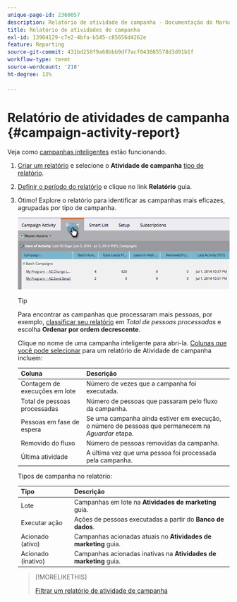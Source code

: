 ```yaml
---
unique-page-id: 2360057
description: Relatório de atividade de campanha - Documentação do Marketo - Documentação do produto
title: Relatório de atividades de campanha
exl-id: 13904129-c7e2-4bfa-b545-c85656d4262e
feature: Reporting
source-git-commit: 431bd258f9a68bbb9df7acf043085578d3d91b1f
workflow-type: tm+mt
source-wordcount: '218'
ht-degree: 12%

---
```


# Relatório de atividades de campanha {#campaign-activity-report}

Veja como [campanhas inteligentes](/help/marketo/product-docs/core-marketo-concepts/smart-campaigns/creating-a-smart-campaign/understanding-batch-and-trigger-smart-campaigns.md) estão funcionando.

1. [Criar um relatório](/help/marketo/product-docs/reporting/basic-reporting/creating-reports/create-a-report-in-a-program.md) e selecione o **Atividade de campanha** [tipo de relatório](/help/marketo/product-docs/reporting/basic-reporting/report-types/report-type-overview.md).

1. [Definir o período do relatório](/help/marketo/product-docs/reporting/basic-reporting/editing-reports/change-a-report-time-frame.md) e clique no link **Relatório** guia.

1. Ótimo! Explore o relatório para identificar as campanhas mais eficazes, agrupadas por tipo de campanha.

   ![](assets/image2014-9-16-16-3a8-3a45.png)

   >[!TIP]
   >
   >Para encontrar as campanhas que processaram mais pessoas, por exemplo, [classificar seu relatório](/help/marketo/product-docs/reporting/basic-reporting/editing-reports/sort-report-on-columns.md) em _Total de pessoas processadas_ e escolha **Ordenar por ordem decrescente**.

   Clique no nome de uma campanha inteligente para abri-la.  [Colunas que você pode selecionar](/help/marketo/product-docs/reporting/basic-reporting/editing-reports/select-report-columns.md) para um relatório de Atividade de campanha incluem:

   | Coluna | Descrição |
   |---|---|
   | Contagem de execuções em lote | Número de vezes que a campanha foi executada. |
   | Total de pessoas processadas | Número de pessoas que passaram pelo fluxo da campanha. |
   | Pessoas em fase de espera | Se uma campanha ainda estiver em execução, o número de pessoas que permanecem na *Aguardar* etapa. |
   | Removido do fluxo | Número de pessoas removidas da campanha. |
   | Última atividade | A última vez que uma pessoa foi processada pela campanha. |

   Tipos de campanha no relatório:

   | Tipo | Descrição |
   |---|---|
   | Lote | Campanhas em lote na **Atividades de marketing** guia. |
   | Executar ação | Ações de pessoas executadas a partir do **Banco de dados**. |
   | Acionado (ativo) | Campanhas acionadas atuais no **Atividades de marketing** guia. |
   | Acionado (inativo) | Campanhas acionadas inativas na **Atividades de marketing** guia. |

   >[!MORELIKETHIS]
   >
   >[Filtrar um relatório de atividade de campanha](/help/marketo/product-docs/reporting/basic-reporting/report-activity/filter-a-campaign-activity-report.md)
